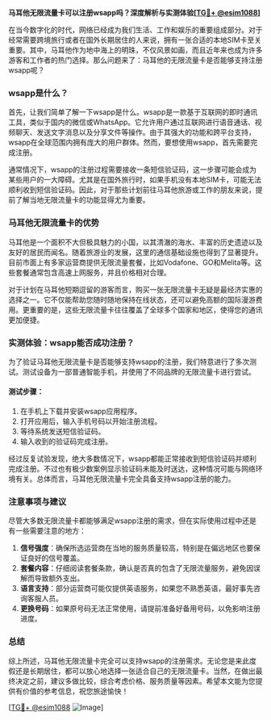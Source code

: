 **马耳他无限流量卡可以注册wsapp吗？深度解析与实测体验[[TG💪+ @esim1088](https://t.me/s/esim1088)]**

在当今数字化的时代，网络已经成为我们生活、工作和娱乐的重要组成部分。对于经常需要跨境旅行或者在国外长期居住的人来说，拥有一张合适的本地SIM卡至关重要。其中，马耳他作为地中海上的明珠，不仅风景如画，而且近年来也成为许多游客和工作者的热门选择。那么问题来了：马耳他的无限流量卡是否能够支持注册wsapp呢？

### wsapp是什么？

首先，让我们简单了解一下wsapp是什么。wsapp是一款基于互联网的即时通讯工具，类似于国内的微信或WhatsApp。它允许用户通过互联网进行语音通话、视频聊天、发送文字消息以及分享文件等操作。由于其强大的功能和跨平台支持，wsapp在全球范围内拥有庞大的用户群体。然而，要想使用wsapp，首先需要完成注册。

通常情况下，wsapp的注册过程需要接收一条短信验证码，这一步骤可能会成为某些用户的一大障碍。尤其是在国外旅行时，如果手机没有本地SIM卡，可能无法顺利收到短信验证码。因此，对于那些计划前往马耳他旅游或工作的朋友来说，提前了解当地无限流量卡的功能显得尤为重要。

### 马耳他无限流量卡的优势

马耳他是一个面积不大但极具魅力的小国，以其清澈的海水、丰富的历史遗迹以及友好的居民而闻名。随着旅游业的发展，这里的通信基础设施也得到了显著提升。目前市面上有多家运营商提供无限流量套餐，比如Vodafone、GO和Melita等。这些套餐通常包含高速上网服务，并且价格相对合理。

对于计划在马耳他短期逗留的游客而言，购买一张无限流量卡无疑是最经济实惠的选择之一。它不仅能帮助您随时随地保持在线状态，还可以避免高额的国际漫游费用。更重要的是，这些无限流量卡往往覆盖了全球多个国家和地区，使得您的通讯更加便捷。

### 实测体验：wsapp能否成功注册？

为了验证马耳他无限流量卡是否能够支持wsapp的注册，我们特意进行了多次测试。测试设备为一部普通智能手机，并使用了不同品牌的无限流量卡进行尝试。

#### 测试步骤：
1. 在手机上下载并安装wsapp应用程序。
2. 打开应用后，输入手机号码以开始注册流程。
3. 等待系统发送短信验证码。
4. 输入收到的验证码完成注册。

经过反复试验发现，绝大多数情况下，wsapp都能正常接收到短信验证码并顺利完成注册。不过也有极少数案例显示验证码未能及时送达，这种情况可能与网络环境有关。总体而言，马耳他无限流量卡完全具备支持wsapp注册的能力。

### 注意事项与建议

尽管大多数无限流量卡都能够满足wsapp注册的需求，但在实际使用过程中还是有一些需要注意的地方：

1. **信号强度**：确保所选运营商在当地的服务质量较高，特别是在偏远地区也要保证良好的信号覆盖。
2. **套餐内容**：仔细阅读套餐条款，确认是否真的包含了无限流量服务，避免因误解而导致额外支出。
3. **语言支持**：部分运营商可能仅提供英语服务，如果您不熟悉英语，最好事先咨询客服人员。
4. **更换号码**：如果原号码无法正常使用，请提前准备好备用号码，以免影响注册进度。

### 总结

综上所述，马耳他无限流量卡完全可以支持wsapp的注册需求。无论您是来此度假还是长期居住，都可以放心地选择一张适合自己的无限流量卡。当然，在做出最终决定之前，建议多做比较，综合考虑价格、服务质量等因素。希望本文能为您提供有价值的参考信息，祝您旅途愉快！

[[TG💪+ @esim1088](https://t.me/s/esim1088) ![Image](https://i.postimg.cc/4NQfJmqS/Snipaste-2025-05-13-00-14-12.png)]
